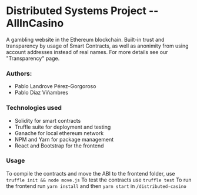 # Distributed Systems Project -- AllInCasino

A gambling website in the Ethereum blockchain. Built-in trust and transparency by usage of Smart Contracts, as well as anonimity from using account addresses instead of real names. For more details see our "Transparency" page.

### Authors:
- Pablo Landrove Pérez-Gorgoroso
- Pablo Díaz Viñambres

### Technologies used
- Solidity for smart contracts
- Truffle suite for deployment and testing
- Ganache for local ethereum network
- NPM and Yarn for package management
- React and Bootstrap for the frontend

### Usage
To compile the contracts and move the ABI to the frontend folder, use `truffle init && node move.js`
To test the contracts use `truffle test`
To run the frontend run `yarn install` and then `yarn start` in `/distributed-casino`